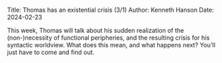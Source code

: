 Title: Thomas has an existential crisis (3/1)
Author: Kenneth Hanson
Date: 2024-02-23

This week, Thomas will talk about his sudden realization of the (non-)necessity of functional peripheries, and the resulting crisis for his syntactic worldview. What does this mean, and what happens next? You'll just have to come and find out.
